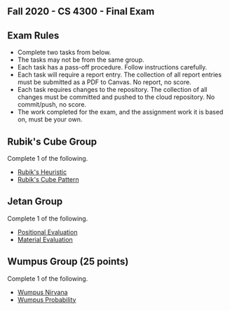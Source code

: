 Fall 2020 - CS 4300 - Final Exam
--------------------------------

Exam Rules
----------

- Complete two tasks from below.
- The tasks may not be from the same group.
- Each task has a pass-off procedure.  Follow instructions carefully.
- Each task will require a report entry.  The collection of all
  report entries must be submitted as a PDF to Canvas.
  No report, no score.
- Each task requires changes to the repository.  The collection of
  all changes must be committed and pushed to the cloud repository.
  No commit/push, no score.
- The work completed for the exam, and the assignment work it is based on, 
  must be your own.


Rubik's Cube Group
------------------

Complete 1 of the following.

- [Rubik's Heuristic](exam-rubiks-heuristic.php)
- [Rubik's Cube Pattern](exam-rubiks-pattern.php)


Jetan Group
-----------

Complete 1 of the following.

- [Positional Evaluation](exam-jetan-evaluation-positional.php)
- [Material Evaluation](exam-jetan-evaluation-material.php)


Wumpus Group (25 points)
-----------------------------

Complete 1 of the following.

- [Wumpus Nirvana](exam-wumpus-logic-nirvana.php)
- [Wumpus Probability](exam-wumpus-probability.php)
